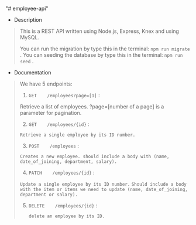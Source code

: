 "# employee-api" 

* Description 
>
> This is a REST API written using Node.js, Express, Knex and using MySQL. 
> 
> You can run the migration by type this in the terminal: 
> `npm run migrate` .
> You can seeding the database by type this in the terminal: 
> `npm run seed` .
>
* Documentation
>
> We have 5 endpoints:
>
>1. `GET    /employees?page=[1]` : 
>
>
>   Retrieve a list of employees. ?page=[number of a page] is a parameter for pagination.
>
>
>2. `GET    /employees/{id}` : 
>
>   ```Retrieve a single employee by its ID number.```
>
>
>3. `POST    /employees` : 
>
>   ```Creates a new employee. should include a body with (name, date_of_joining, department, salary).```
>
>
>4. `PATCH    /employees/{id}` : 
>
>   ```Update a single employee by its ID number.```
>     ```Should include a body with the item or items we need to update (name, date_of_joining, department or salary).```
>
>
>5. `DELETE    /employees/{id}` : 
>
>    ```delete an employee by its ID.```
>

